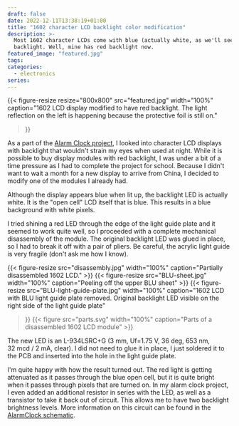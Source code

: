```yaml
---
draft: false
date: 2022-12-11T13:38:19+01:00
title: "1602 character LCD backlight color modification"
description: >-
  Most 1602 character LCDs come with blue (actually white, as we'll see)
  backlight. Well, mine has red backlight now.
featured_image: "featured.jpg"
tags:
categories:
  - electronics
series:
---
```

{{< figure-resize resize="800x800" src="featured.jpg" width="100%"
    caption="1602 LCD display modified to have red backlight. The light reflection on the left is happening because the protective foil is still on."
>}}

As a part of the
[Alarm Clock project](https://github.com/ondras12345/AlarmClock),
I looked into character LCD displays with backlight that wouldn't strain my
eyes when used at night. While it is possible to buy display modules with red
backlight, I was under a bit of a time pressure as I had to complete the
project for school. Because I didn't want to wait a month for a new display
to arrive from China, I decided to modify one of the modules I already had.

Although the display appears blue when lit up, the backlight LED is actually
white. It is the "open cell" LCD itself that is blue. This results in
a blue background with white pixels.

I tried shining a red LED through the edge of the light guide plate and it
seemed to work quite well, so I proceeded with a complete mechanical
disassembly of the module. The original backlight LED was glued in place, so I
had to break it off with a pair of pliers. Be careful, the acrylic light guide
is very fragile (don't ask me how I know).

{{< figure-resize src="disassembly.jpg" width="100%" caption="Partially disassembled 1602 LCD." >}}
{{< figure-resize src="BLU-sheet.jpg" width="100%" caption="Peeling off the upper BLU sheet" >}}
{{< figure-resize src="BLU-light-guide-plate.jpg" width="100%"
    caption="1602 LCD with BLU light guide plate removed. Original backlight LED visible on the right side of the light guide plate"
>}}
{{< figure src="parts.svg" width="100%" caption="Parts of a disassembled 1602 LCD module" >}}

The new LED is an L-934LSRC+G (3&nbsp;mm, Uf=1.75&nbsp;V, 36&nbsp;deg,
653&nbsp;nm, 32&nbsp;mcd / 2&nbsp;mA, clear). I did not need to glue it in
place, I just soldered it to the PCB and inserted into the hole in the light
guide plate.

I'm quite happy with how the result turned out.
The red light is getting attenuated as it passes through the blue open cell,
but it is quite bright when it passes through pixels that are turned on.
In my alarm clock project, I even added an additional resistor in series
with the LED, as well as a transistor to take it back out of circuit. This
allows me to have two backlight brightness levels. More information on this
circuit can be found in the
[AlarmClock schematic](https://github.com/ondras12345/AlarmClock-hardware/blob/master/AlarmClock/AlarmClock.pdf).
